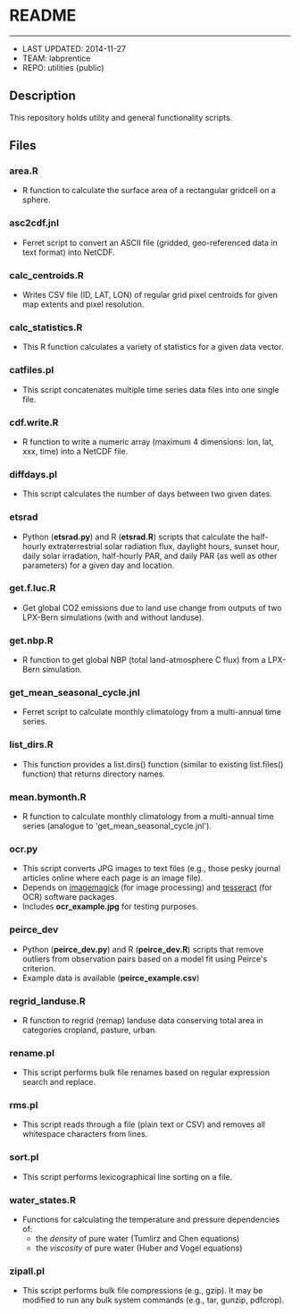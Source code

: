 # README
---------------
* LAST UPDATED: 2014-11-27
* TEAM: labprentice
* REPO: utilities (public)

## Description
This repository holds utility and general functionality scripts. 

## Files

### area.R
* R function to calculate the surface area of a rectangular gridcell on a sphere.

### asc2cdf.jnl
* Ferret script to convert an ASCII file (gridded, geo-referenced data in text format) into NetCDF.

### calc_centroids.R
* Writes CSV file (ID, LAT, LON) of regular grid pixel centroids for given map extents and pixel resolution.

### calc_statistics.R
* This R function calculates a variety of statistics for a given data vector.

### catfiles.pl
* This script concatenates multiple time series data files into one single file.

### cdf.write.R
* R function to write a numeric array (maximum 4 dimensions: lon, lat, xxx, time) into a NetCDF file.

### diffdays.pl
* This script calculates the number of days between two given dates.

### etsrad
* Python (__etsrad.py__) and R (__etsrad.R__) scripts that calculate the half-hourly extraterrestrial solar radiation flux, daylight hours, sunset hour, daily solar irradation, half-hourly PAR, and daily PAR (as well as other parameters) for a given day and location.

### get.f.luc.R
* Get global CO2 emissions due to land use change from outputs of two LPX-Bern simulations (with and without landuse).

### get.nbp.R
* R function to get global NBP (total land-atmosphere C flux) from a LPX-Bern simulation.

### get_mean_seasonal_cycle.jnl
* Ferret script to calculate monthly climatology from a multi-annual time series.

### list_dirs.R
* This function provides a list.dirs() function (similar to existing list.files() function) that returns directory names.

### mean.bymonth.R
* R function to calculate monthly climatology from a multi-annual time series (analogue to 'get_mean_seasonal_cycle.jnl').

### ocr.py
* This script converts JPG images to text files (e.g., those pesky journal articles online where each page is an image file).
* Depends on [imagemagick](http://www.imagemagick.org/) (for image processing) and [tesseract](https://code.google.com/p/tesseract-ocr/) (for OCR) software packages.
* Includes __ocr_example.jpg__ for testing purposes. 

### peirce_dev
* Python (__peirce_dev.py__) and R (__peirce_dev.R__) scripts that remove outliers from observation pairs based on a model fit using Peirce's criterion.
* Example data is available (__peirce_example.csv__)

### regrid_landuse.R
* R function to regrid (remap) landuse data conserving total area in categories cropland, pasture, urban.

### rename.pl
* This script performs bulk file renames based on regular expression search and replace.

### rms.pl
* This script reads through a file (plain text or CSV) and removes all whitespace characters from lines.

### sort.pl
* This script performs lexicographical line sorting on a file.

### water_states.R
* Functions for calculating the temperature and pressure dependencies of:
    * the *density* of pure water (Tumlirz and Chen equations)
    * the *viscosity* of pure water (Huber and Vogel equations)

### zipall.pl
* This script performs bulk file compressions (e.g., gzip). It may be modified to run any bulk system commands (e.g., tar, gunzip, pdfcrop).
